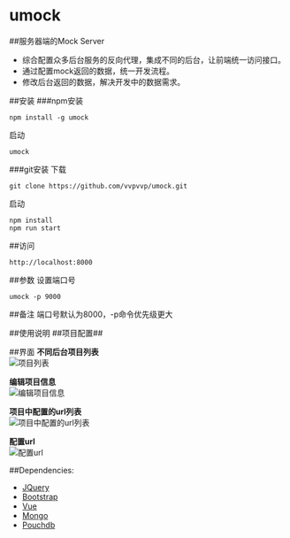 # umock
##服务器端的Mock Server  
- 综合配置众多后台服务的反向代理，集成不同的后台，让前端统一访问接口。  
- 通过配置mock返回的数据，统一开发流程。  
- 修改后台返回的数据，解决开发中的数据需求。  

##安装
###npm安装
```
npm install -g umock
```
启动
```
umock
```
###git安装
下载
```
git clone https://github.com/vvpvvp/umock.git
```
启动
```
npm install
npm run start
```
##访问
```
http://localhost:8000
```

##参数
设置端口号
```
umock -p 9000
```
##备注
端口号默认为8000，-p命令优先级更大

##使用说明
##项目配置##


##界面
**不同后台项目列表**  
![项目列表](https://raw.githubusercontent.com/vvpvvp/umock/master/screen/project.png)

**编辑项目信息**  
![编辑项目信息](https://raw.githubusercontent.com/vvpvvp/umock/master/screen/projectedit.png)

**项目中配置的url列表**  
![项目中配置的url列表](https://raw.githubusercontent.com/vvpvvp/umock/master/screen/mockset.png)

**配置url**  
![配置url](https://raw.githubusercontent.com/vvpvvp/umock/master/screen/mocksetedit.png)

##Dependencies:  
* [JQuery](http://jquery.com/)
* [Bootstrap](http://v3.bootcss.com/)
* [Vue](http://cn.vuejs.org/)
* [Mongo](https://www.mongodb.org/)
* [Pouchdb](https://pouchdb.com/)


